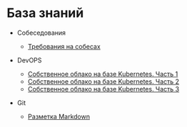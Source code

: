 # База знаний


* Собеседования
    * [Требования на собесах](/knowledge-base/Собеседования/Требования%20на%20собесах)

* DevOPS
    * [Собственное облако на базе Kubernetes. Часть 1](/knowledge-base/DevOps/Собственное%20облако%20на%20базе%20Kubernetes.%20Часть%201)
    * [Собственное облако на базе Kubernetes. Часть 2](/knowledge-base/DevOps/Собственное%20облако%20на%20базе%20Kubernetes.%20Часть%202)
    * [Собственное облако на базе Kubernetes. Часть 3](/knowledge-base/DevOps/Собственное%20облако%20на%20базе%20Kubernetes.%20Часть%203)

* Git
    * [Разметка Markdown](/knowledge-base/Разметка%20Markdown)
